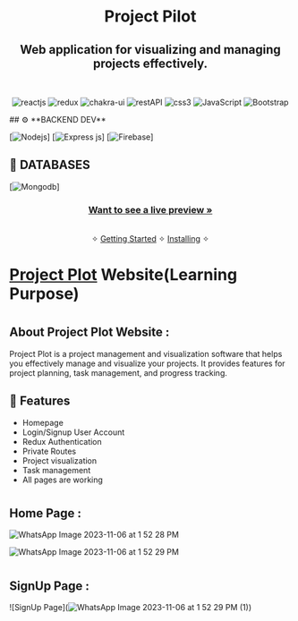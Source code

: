 
<h1 align="center">Project Pilot</h1> 
<h2 align="center">Web application for visualizing and managing projects effectively.</h2> 
<br />
<p align="center">
    <img src="https://img.shields.io/badge/React_(18.2.0)-20232A?style=for-the-badge&logo=react&logoColor=61DAFB" alt="reactjs" />
    <img src="https://img.shields.io/badge/Redux_(4.2.0)-593D88?style=for-the-badge&logo=redux&logoColor=white" alt="redux" />
    <img src="https://img.shields to=badge/Chakra%20UI-3bc7bd?style=for-the-badge&logo=chakraui&logoColor=white" alt="chakra-ui"/>
    <img src="https://img.shields.io/badge/Rest_API-02303A?style=for-the-badge&logo=react-router&logoColor=white" alt="restAPI"/>
    <img src="https://img.shields.io/badge/CSS3-1572B6?style=for-the-badge&logo=css3&logoColor=white" alt="css3"/>   
    <img src="https://img.shields.io/badge/JavaScript-323330?style=for-the-badge&logo=javascript&logoColor=F7DF1E" alt="JavaScript" />
    <img src="https://img.shields.io/badge/netlify-%23000000.svg?style=for-the-badge&logo=netlify&logoColor=#00C7B7" alt="Bootstrap"/>
</p>
## ⚙️ **BACKEND DEV**

[![](https://img.shields.io/badge/Node.js-43853D?style=for-the-badge&logo=node.js&logoColor=white "Nodejs")]
[![Express js](https://img.shields.io/badge/Express.js-404D59?style=for-the-badge "Express js")]
[![Firebase](https://img.shields.io/badge/firebase-%23039BE5.svg?style=for-the-badge&logo=firebase "Firebase")]

## 📅 **DATABASES**

[![Mongodb](https://img.shields.io/badge/MongoDB-4EA94B?style=for-the-badge&logo=mongodb&logoColor=white "Mongodb")]

<h3 align="center"><a href="https://ephemeral-liger-0a522d.netlify.app/"><strong>Want to see a live preview »</strong></a></h3>

<p align="center"> 
    <br />&#10023;
    <a href="#Getting-Started">Getting Started</a> &#10023; <a href="#Install">Installing</a> &#10023;   
</p>

# <h1><a href="https://projectplot.netlify.app/">Project Plot</a> Website(Learning Purpose)</h1>

# <h2>About Project Plot Website : </h2>

Project Plot is a project management and visualization software that helps you effectively manage and visualize your projects. It provides features for project planning, task management, and progress tracking.

## 🚀 Features
- Homepage
- Login/Signup User Account
- Redux Authentication
- Private Routes
- Project visualization
- Task management
- All pages are working



# <h2>Home Page : </h2>
![WhatsApp Image 2023-11-06 at 1 52 28 PM](https://github.com/Sushree-01/decisive-duck-1364/assets/119348515/af5de527-404b-4faf-931a-cc1a9f3a2a43)

![WhatsApp Image 2023-11-06 at 1 52 29 PM](https://github.com/Sushree-01/decisive-duck-1364/assets/119348515/0dad6305-ea2b-4771-bdad-9cd776989393)



# <h2>SignUp Page : </h2>
![SignUp Page](![WhatsApp Image 2023-11-06 at 1 52 29 PM (1)](https://github.com/Sushree-01/decisive-duck-1364/assets/119348515/adf891a8-34d2-4a35-95e8-6ecc62d71f33))



